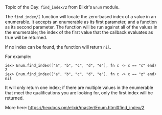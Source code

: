 Topic of the Day: `find_index/2` from Elixir's `Enum` module.

The `find_index/2` function will locate the zero-based index of a value in an enumerable. It accepts an enumerable as its first parameter, and a function as its second parameter.  The function will be run against all of the values in the enumerable; the index of the first value that the callback evaluates as true will be returned.

If no index can be found, the function will return `nil`.

For example:

```
iex> Enum.find_index(["a", "b", "c", "d", "e"], fn c -> c == "c" end)
2
iex> Enum.find_index(["a", "b", "c", "d", "e"], fn c -> c == "z" end)
nil
```

It will only return one index; if there are multiple values in the enumerable that meet the qualifications you are looking for, only the first index will be returned.

More here:
https://hexdocs.pm/elixir/master/Enum.html#find_index/2
